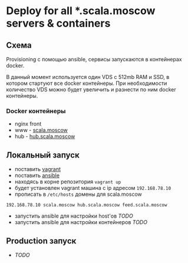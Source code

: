 # Deploy for all *.scala.moscow servers & containers

## Схема

Provisioning с помощью ansible, сервисы запускаются в контейнерах docker.

В данный момент используется один VDS с 512mb RAM и SSD, в котором стартуют все 
docker контейнеры. При необходимости количество VDS можно будет увеличить и 
разнести по ним docker контейнеры.


### Docker контейнеры

* nginx front
* www - [scala.moscow](https://github.com/scala-moscow/scala.moscow)
* hub - [hub.scala.moscow](https://github.com/scala-moscow/hub.scala.moscow)


## Локальный запуск

* поставить [vagrant](https://www.vagrantup.com/downloads.html)
* поставить [ansible](http://docs.ansible.com/intro_installation.html#installation)
* находясь в корне репозитория `vagrant up`
* будет установлен vagrant машина с ip адресом `192.168.78.10`
* прописать в `/etc/hosts` домены для scala.moscow
```
192.168.78.10 scala.moscow hub.scala.moscow feed.scala.moscow
```
* запустить ansible для настройки host'ов *TODO*
* запустить ansible для настройки контейнеров *TODO*


## Production запуск
* *TODO*
